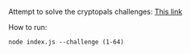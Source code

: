 
Attempt to solve the cryptopals challenges:
[This link](http://cryptopals.com/)

How to run: 

```
node index.js --challenge (1-64)
```

